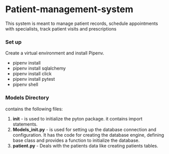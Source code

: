 # Patient-management-system
This system is meant to manage patient records, schedule appointments with specialists, track patient visits and prescriptions
### Set up
Create a virtual environment and install Pipenv.
- pipenv install
- pipenv install sqlalchemy
- pipenv install click
- pipenv install pytest
- pipenv shell

### Models Directory
contains the following files:
1. __init__ -   is used to initialize the pyton package. it contains import statements.
2. **Models_init.py** - is used for setting up the database connection and configuration. It has the code for creating the database engine, defining base class and provides a function to initialize the database.
3. **patient.py** - Deals with the patients data like creating patients tables.
